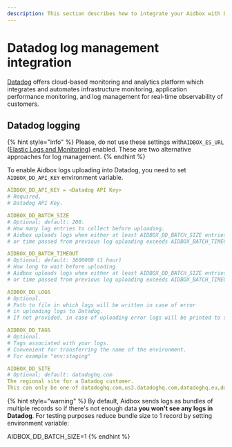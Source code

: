```yaml
---
description: This section describes how to integrate your Aidbox with Datadog.
---
```


# Datadog log management integration

[Datadog](https://www.datadoghq.com/) offers cloud-based monitoring and analytics platform which integrates and automates infrastructure monitoring, application performance monitoring, and log management for real-time observability of customers.

## Datadog logging

{% hint style="info" %}
Please, do not use these settings with`AIDBOX_ES_URL` ([Elastic Logs and Monitoring](elastic-logs-and-monitoring-integration.md)) enabled. These are two alternative approaches for log management.
{% endhint %}

To enable Aidbox logs uploading into Datadog, you need to set `AIDBOX_DD_API_KEY` environment variable.

```yaml
AIDBOX_DD_API_KEY = <Datadog API Key>
# Required.
# Datadog API Key.

AIDBOX_DD_BATCH_SIZE
# Optional; default: 200.
# How many log entries to collect before uploading.
# Aidbox uploads logs when either at least AIDBOX_DD_BATCH_SIZE entries collected 
# or time passed from previous log uploading exceeds AIDBOX_BATCH_TIMEOUT

AIDBOX_DD_BATCH_TIMEOUT
# Optional; default: 3600000 (1 hour)
# How long to wait before uploading
# Aidbox uploads logs when either at least AIDBOX_DD_BATCH_SIZE entries collected 
# or time passed from previous log uploading exceeds AIDBOX_BATCH_TIMEOUT

AIDBOX_DD_LOGS
# Optional.
# Path to file in which logs will be written in case of error 
# in uploading logs to Datadog.
# If not provided, in case of uploading error logs will be printed to stdout.

AIDBOX_DD_TAGS
# Optional.
# Tags associated with your logs.
# Convenient for transferring the name of the environment.
# For example "env:staging"

AIDBOX_DD_SITE
# Optional; default: datadoghq.com
The regional site for a Datadog customer. 
This can only be one of datadoghq.com,us3.datadoghq.com,datadoghq.eu,ddog-gov.com
```

{% hint style="warning" %}
By default, Aidbox sends logs as bundles of multiple records so if there's not enough data **you won't see any logs in Datadog**. For testing purposes reduce bundle size to 1 record by setting environment variable:

AIDBOX\_DD\_BATCH\_SIZE=1
{% endhint %}
